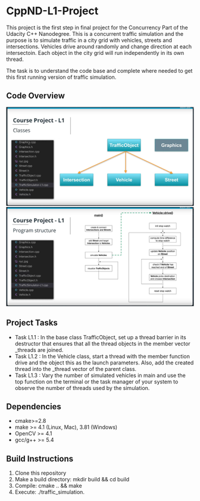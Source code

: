 # CppND-L1-Project

This project is the first step in final project for the Concurrency Part of the Udacity C++ Nanodegree. This is a concurrent traffic simulation and the purpose is to simulate traffic in a city grid with vehicles, streets and intersections. Vehicles drive around randomly and change direction at each intersectoin. Each object in the city grid will run independently in its own thread.

The task is to understand the code base and complete where needed to get this first running version of traffic simulation.

## Code Overview

<img src="data/Screenshot from 2021-08-25 12-24-28.png" > <img src="data/Screenshot from 2021-08-25 12-25-24.png" /> 


## Project Tasks

* Task L1.1 : In the base class TrafficObject, set up a thread barrier in its destructor that ensures that all the thread objects in the member vector _threads are joined.
* Task L1.2 : In the Vehicle class, start a thread with the member function drive and the object this as the launch parameters. Also, add the created thread into the _thread vector of the parent class.
* Task L1.3 : Vary the number of simulated vehicles in main and use the top function on the terminal or the task manager of your system to observe the number of threads used by the simulation.


## Dependencies

* cmake>=2.8
* make >= 4.1 (Linux, Mac), 3.81 (Windows) 
* OpenCV >= 4.1
* gcc/g++ >= 5.4

## Build Instructions

1. Clone this repository
2. Make a build directory: mkdir build && cd build
3. Compile: cmake .. && make
4. Execute: ./traffic_simulation.


